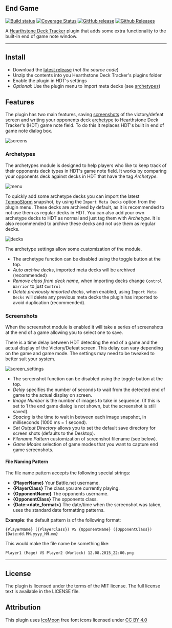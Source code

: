 ## End Game
[![Build status](https://ci.appveyor.com/api/projects/status/oi4kpe3xiod62qw3?svg=true)](https://ci.appveyor.com/project/andburn/hdt-plugin-endgame)
[![Coverage Status](https://coveralls.io/repos/github/andburn/hdt-plugin-endgame/badge.svg?branch=master)](https://coveralls.io/github/andburn/hdt-plugin-endgame?branch=master)
[![GitHub release](https://img.shields.io/github/release/andburn/hdt-plugin-endgame.svg?maxAge=604800)](https://github.com/andburn/hdt-plugin-endgame/releases/latest)
[![Github Releases](https://img.shields.io/github/downloads/andburn/hdt-plugin-endgame/latest/total.svg?maxAge=604800)](https://github.com/andburn/hdt-plugin-endgame/releases/latest)

A [Hearthstone Deck Tracker](https://hsdecktracker.net/) plugin that adds some extra functionality to the built-in end of game note window.

---

## Install
- Download the [latest release](https://github.com/andburn/hdt-plugin-endgame/releases/latest) (*not the source code*)
- Unzip the contents into you Hearthstone Deck Tracker's plugins folder
- Enable the plugin in HDT's settings
- *Optional*: Use the plugin menu to import meta decks (see [archetypes](#archetypes))

## Features
The plugin has two main features, saving [screenshots](#screenshots) of the victory/defeat screen and writing your opponents deck [archetype](#archetypes) to Hearthstone Deck Tracker's (HDT) game note field. To do this it replaces HDT's built in end of game note dialog box.

![screens](http://i.imgur.com/WAlfayX.png)

### Archetypes
The archetypes module is designed to help players who like to keep track of their opponents deck types in HDT's game note field. It works by comparing your opponents deck against decks in HDT that have the tag *Archetype*.

![menu](http://i.imgur.com/KWokxXP.png)

To quickly add some archetype decks you can import the latest [TempoStorm](https://tempostorm.com/hearthstone/meta-snapshot/) snapshot, by using the `Import Meta Decks` option from the plugin menu. These decks are archived by default, as it is recommended to not use them as regular decks in HDT. You can also add your own archetype decks to HDT as normal and just tag them with *Archetype*. It is also recommended to archive these decks and not use them as regular decks.

![decks](http://i.imgur.com/Cp35Wcv.png)

The archetype settings allow some customization of the module.

- The archetype function can be disabled using the toggle button at the top.
- *Auto archive decks*, imported meta decks will be archived (recommended)
- *Remove class from deck name*, when importing decks change `Control Warrior` to just `Control`
- *Delete previously imported decks*, when enabled, using `Import Meta Decks` will delete any previous meta decks the plugin has imported to avoid duplication (recommended).

### Screenshots
When the screenshot module is enabled it will take a series of screenshots at the end of a game allowing you to select one to save.

There is a time delay between HDT detecting the end of a game and the actual display of the Victory/Defeat screen. This delay can vary depending on the game and game mode. The settings may need to be tweaked to better suit your system.

![screen_settings](http://i.imgur.com/8r7u6DF.png)

- The screenshot function can be disabled using the toggle button at the top.
- *Delay* specifies the number of seconds to wait from the detected end of game to the actual display on screen.
- *Image Number* is the number of images to take in sequence. (If this is set to 1 the end game dialog is not shown, but the screenshot is still saved).
- *Spacing* is the time to wait in between each image snapshot, in milliseconds (1000 ms = 1 second).
- *Set Output Directory* allows you to set the default save directory for screen shots (defaults to the Desktop).
- *Filename Pattern* customization of screenshot filename (see below).
- *Game Modes* selection of game modes that you want to capture end game screenshots.

#### File Naming Pattern
The file name pattern accepts the following special strings:
- **{PlayerName}** Your Battle.net username.
- **{PlayerClass}** The class you are currently playing.
- **{OpponentName}** The opponents username.
- **{OpponentClass}** The opponents class.
- **{Date:<date_format>}** The date/time when the screenshot was taken, uses the standard date formatting patterns.

**Example**: the default pattern is of the following format:
```
{PlayerName} ({PlayerClass}) VS {OpponentName} ({OpponentClass}) {Date:dd.MM.yyyy_HH.mm}
```
This would make the file name be something like:
```
Player1 (Mage) VS Player2 (Warlock) 12.08.2015_22:00.png
```

---

## License
The plugin is licensed under the terms of the MIT license. The full license text is available in the LICENSE file.

## Attribution
This plugin uses [IcoMoon](https://icomoon.io/) free font icons licensed under [CC BY 4.0](https://creativecommons.org/licenses/by/4.0/)
